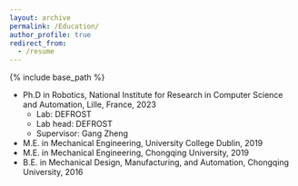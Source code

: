 ```yaml
---
layout: archive
permalink: /Education/
author_profile: true
redirect_from:
  - /resume
---
```


{% include base_path %}


* Ph.D in Robotics, National Institute for Research in Computer Science and Automation, Lille, France, 2023
  * Lab: DEFROST
  * Lab head: DEFROST
  * Supervisor: Gang Zheng
* M.E. in Mechanical Engineering, University College Dublin, 2019
* M.E. in Mechanical Engineering, Chongqing University, 2019
* B.E. in Mechanical Design, Manufacturing, and Automation, Chongqing University, 2016



